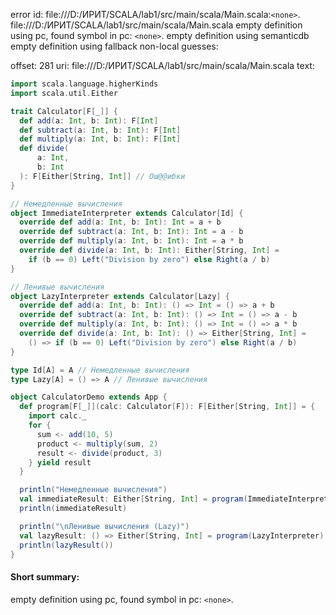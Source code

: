 error id: file:///D:/ИРИТ/SCALA/lab1/src/main/scala/Main.scala:`<none>`.
file:///D:/ИРИТ/SCALA/lab1/src/main/scala/Main.scala
empty definition using pc, found symbol in pc: `<none>`.
empty definition using semanticdb
empty definition using fallback
non-local guesses:

offset: 281
uri: file:///D:/ИРИТ/SCALA/lab1/src/main/scala/Main.scala
text:
```scala
import scala.language.higherKinds
import scala.util.Either

trait Calculator[F[_]] {
  def add(a: Int, b: Int): F[Int]
  def subtract(a: Int, b: Int): F[Int]
  def multiply(a: Int, b: Int): F[Int]
  def divide(
      a: Int,
      b: Int
  ): F[Either[String, Int]] // Ош@@ибки
}

// Немедленные вычисления
object ImmediateInterpreter extends Calculator[Id] {
  override def add(a: Int, b: Int): Int = a + b
  override def subtract(a: Int, b: Int): Int = a - b
  override def multiply(a: Int, b: Int): Int = a * b
  override def divide(a: Int, b: Int): Either[String, Int] =
    if (b == 0) Left("Division by zero") else Right(a / b)
}

// Ленивые вычисления
object LazyInterpreter extends Calculator[Lazy] {
  override def add(a: Int, b: Int): () => Int = () => a + b
  override def subtract(a: Int, b: Int): () => Int = () => a - b
  override def multiply(a: Int, b: Int): () => Int = () => a * b
  override def divide(a: Int, b: Int): () => Either[String, Int] =
    () => if (b == 0) Left("Division by zero") else Right(a / b)
}

type Id[A] = A // Немедленные вычисления
type Lazy[A] = () => A // Ленивые вычисления

object CalculatorDemo extends App {
  def program[F[_]](calc: Calculator[F]): F[Either[String, Int]] = {
    import calc._
    for {
      sum <- add(10, 5)
      product <- multiply(sum, 2)
      result <- divide(product, 3)
    } yield result
  }

  println("Немедленные вычисления")
  val immediateResult: Either[String, Int] = program(ImmediateInterpreter)
  println(immediateResult)

  println("\nЛенивые вычисления (Lazy)")
  val lazyResult: () => Either[String, Int] = program(LazyInterpreter)
  println(lazyResult())
}

```


#### Short summary: 

empty definition using pc, found symbol in pc: `<none>`.